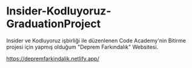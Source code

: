 # Insider-Kodluyoruz-GraduationProject
Insider ve Kodluyoruz işbirliği ile düzenlenen Code Academy'nin Bitirme projesi için yapmış olduğum "Deprem Farkındalık" Websitesi.

https://depremfarkindalik.netlify.app/
